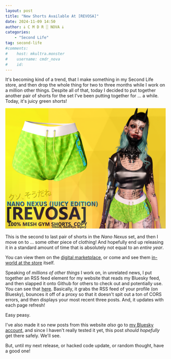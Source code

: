 ```yaml
---
layout: post
title: "New Shorts Available At [REVOSA]"
date: 2024-11-09 14:50
author: 𐕣 C M D R ░ NOVA 𐕣
categories:
    - "Second Life"
tag: second-life
#comments:
#    host: mkultra.monster
#    username: cmdr_nova
#    id: 
---
```

It's becoming kind of a trend, that I make something in my Second Life store, and then drop the whole thing for two to three months while I work on a million other things. Despite all of that, today I decided to put together another pair of shorts for the set I've been putting together for ... a while. Today, it's juicy green shorts!

<img src="/img/posts/juicy/juicy_ad.png">

This is the second to last pair of shorts in the *Nano Nexus* set, and then I move on to ... some other piece of clothing! And hopefully end up releasing it in a standard amount of time that is absolutely not equal to an *entire year*.

You can view them on the <a href="https://marketplace.secondlife.com/p/REVOSA-Nano-Nexus-Juicy-Edition/26578153" target="_blank">digital marketplace</a>, or come and see them <a href="http://maps.secondlife.com/secondlife/Auriga/116/17/2003" target="_blank">in-world at the store</a> itself.

Speaking of *millions of other things* I work on, in unrelated news, I put together an RSS feed element for my website that reads my Bluesky feed, and then slapped it onto Github for others to check out and potentially use. You can see that <a href="https://github.com/cmdr-nova/bsky-feed" target="_blank">here</a>. Basically, it grabs the RSS feed of your profile (on Bluesky), bounces it off of a proxy so that it doesn't spit out a ton of CORS errors, and then displays your most recent three posts. And, it updates with each page refresh!

Easy peasy.

I've also made it so new posts from this website *also* go to <a href="https://bsky.app/profile/cmdr-nova.bsky.social" target="_blank">my Bluesky account</a>, and since I haven't really tested it yet, this post *should hopefully* get there safely. We'll see.

But, until my next release, or hacked code update, or random thought, have a good one!